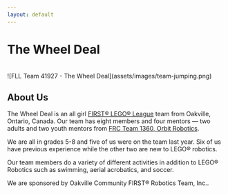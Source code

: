 ```yaml
---
layout: default
---
```


# The Wheel Deal
<br>
![FLL Team 41927 - The Wheel Deal](assets/images/team-jumping.png)

## About Us

The Wheel Deal is an all girl [FIRST&reg; LEGO&reg; League](https://www.firstinspires.org/robotics/fll) team from Oakville, Ontario, Canada. Our team has eight members and four mentors &mdash; two adults and two youth mentors from [FRC Team 1360, Orbit Robotics](https://1360.ca/).

We are all in grades 5-8 and five of us were on the team last year. Six of us have previous experience while the other two are new to LEGO&reg; robotics.

Our team members do a variety of different activities in addition to LEGO&reg; Robotics such as swimming, aerial acrobatics, and soccer.

We are sponsored by Oakville Community FIRST&reg; Robotics Team, Inc..
